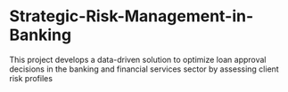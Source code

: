 # Strategic-Risk-Management-in-Banking
This project develops a data-driven solution to optimize loan approval decisions in the banking and financial services sector by assessing client risk profiles
